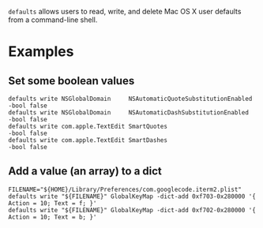 `defaults` allows users to read, write, and delete Mac OS X user defaults from a command-line shell.

# Examples

## Set some boolean values

```
defaults write NSGlobalDomain     NSAutomaticQuoteSubstitutionEnabled -bool false
defaults write NSGlobalDomain     NSAutomaticDashSubstitutionEnabled  -bool false
defaults write com.apple.TextEdit SmartQuotes                         -bool false
defaults write com.apple.TextEdit SmartDashes                         -bool false
```

## Add a value (an array) to a dict

```
FILENAME="${HOME}/Library/Preferences/com.googlecode.iterm2.plist"
defaults write "${FILENAME}" GlobalKeyMap -dict-add 0xf703-0x280000 '{ Action = 10; Text = f; }'
defaults write "${FILENAME}" GlobalKeyMap -dict-add 0xf702-0x280000 '{ Action = 10; Text = b; }'
```

